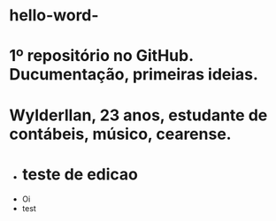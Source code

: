 # hello-word-
# 1º repositório no GitHub. Ducumentação, primeiras ideias.
# Wylderllan, 23 anos, estudante de contábeis, músico, cearense.
- # teste de edicao
- Oi
-  test
